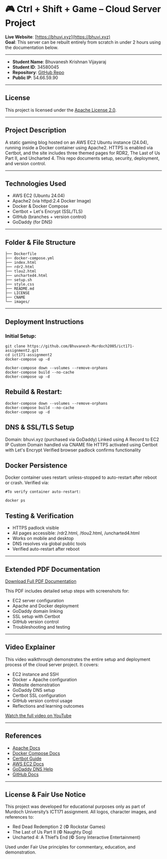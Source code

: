 # 🎮 Ctrl + Shift + Game – Cloud Server Project

**Live Website**: [https://bhuvi.xyz](https://bhuvi.xyz)  
**Goal**: This server can be rebuilt entirely from scratch in under 2 hours using the documentation below.  

---

- **Student Name**: Bhuvanesh Krishnan Vijayaraj  
- **Student ID**: 34580045  
- **Repository**: [GitHub Repo](https://github.com/Bhuvanesh-Murdoch2005/ict171-assignment2)  
- **Public IP**: 54.66.59.90 

---

## License

This project is licensed under the [Apache License 2.0](LICENSE).

---

## Project Description

A static gaming blog hosted on an AWS EC2 Ubuntu instance (24.04), running inside a Docker container using Apache2. HTTPS is enabled via Certbot, and the site includes three themed pages for RDR2, The Last of Us Part II, and Uncharted 4. This repo documents setup, security, deployment, and version control.

---

## Technologies Used

- AWS EC2 (Ubuntu 24.04)
- Apache2 (via httpd:2.4 Docker Image)
- Docker & Docker Compose
- Certbot + Let's Encrypt (SSL/TLS)
- GitHub (branches + version control)
- GoDaddy (for DNS)

---

## Folder & File Structure

```
├── Dockerfile
├── docker-compose.yml
├── index.html
├── rdr2.html
├── tlou2.html
├── uncharted4.html
├── setup.sh
├── style.css
├── README.md
├── LICENSE
├── CNAME
└── images/
```
---

## Deployment Instructions

### Initial Setup:
```
git clone https://github.com/Bhuvanesh-Murdoch2005/ict171-assignment2.git
cd ict171-assignment2
docker-compose up -d

docker-compose down --volumes --remove-orphans
docker-compose build --no-cache
docker-compose up -d
```
## Rebuild & Restart:
```
docker-compose down --volumes --remove-orphans
docker-compose build --no-cache
docker-compose up -d
```

## DNS & SSL/TLS Setup

Domain: bhuvi.xyz (purchased via GoDaddy)
Linked using A Record to EC2 IP
Custom Domain handled via CNAME file
HTTPS activated using Certbot with Let's Encrypt
Verified browser padlock confirms functionality

## Docker Persistence

Docker container uses restart: unless-stopped to auto-restart after reboot or crash. Verified via:
```
#To verify container auto-restart:

docker ps
```
## Testing & Verification

- HTTPS padlock visible
- All pages accessible: /rdr2.html, /tlou2.html, /uncharted4.html
- Works on mobile and desktop
- DNS resolves via global public tools
- Verified auto-restart after reboot

---

## Extended PDF Documentation


[Download Full PDF Documentation](docs/34580045_KrishnanVijayaraj_Bhuvanesh_ICT171Assignment2_Documentation.pdf)  

This PDF includes detailed setup steps with screenshots for:

- EC2 server configuration
- Apache and Docker deployment
- GoDaddy domain linking
- SSL setup with Certbot
- GitHub version control
- Troubleshooting and testing

---

## Video Explainer

This video walkthrough demonstrates the entire setup and deployment process of the cloud server project. It covers:

- EC2 instance and SSH
- Docker + Apache configuration
- Website demonstration
- GoDaddy DNS setup
- Certbot SSL configuration
- GitHub version control usage
- Reflections and learning outcomes


[Watch the full video on YouTube](https://www.youtube.com/watch?v=p0Qr4eWq31Q)

---

## References

- [Apache Docs](https://httpd.apache.org/docs)
- [Docker Compose Docs](https://docs.docker.com/compose/)
- [Certbot Guide](https://eff.org/certbot)
- [AWS EC2 Docs](https://docs.aws.amazon.com/ec2)
- [GoDaddy DNS Help](https://au.godaddy.com/help/manage-dns-records-680)
- [GitHub Docs](https://docs.github.com)

---

## License & Fair Use Notice

This project was developed for educational purposes only as part of Murdoch University’s ICT171 assignment.
All logos, character images, and references to:

- Red Dead Redemption 2 (© Rockstar Games)
- The Last of Us Part II (© Naughty Dog)
- Uncharted 4: A Thief’s End (© Sony Interactive Entertainment)
  
Used under Fair Use principles for commentary, education, and demonstration.









